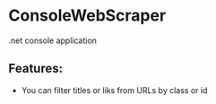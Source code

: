 # ConsoleWebScraper
.net console application

## Features:
* You can filter titles or liks from URLs by class or id
